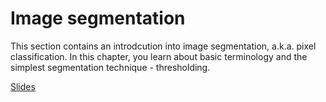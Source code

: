 # Image segmentation

This section contains an introdcution into image segmentation, a.k.a. pixel classification. In this chapter, you learn about basic terminology and the simplest segmentation technique - thresholding.

[Slides](https://github.com/BiAPoL/Image-data-science-with-Python-and-Napari-EPFL2022/raw/main/docs/day2b_image_segmentation/02_thresholding.pdf)
